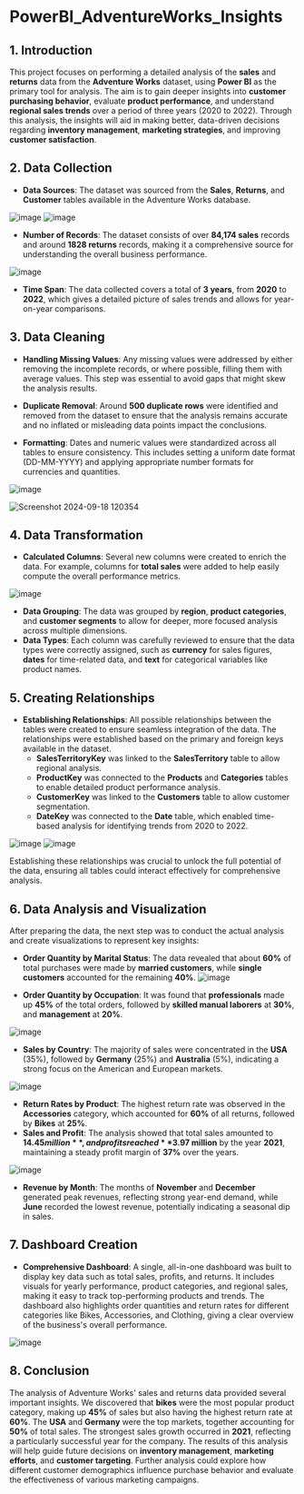 # PowerBI_AdventureWorks_Insights


## 1. Introduction
This project focuses on performing a detailed analysis of the **sales** and **returns** data from the **Adventure Works** dataset, using **Power BI** as the primary tool for analysis. The aim is to gain deeper insights into **customer purchasing behavior**, evaluate **product performance**, and understand **regional sales trends** over a period of three years (2020 to 2022). Through this analysis, the insights will aid in making better, data-driven decisions regarding **inventory management**, **marketing strategies**, and improving **customer satisfaction**.

## 2. Data Collection
- **Data Sources**: The dataset was sourced from the **Sales**, **Returns**, and **Customer** tables available in the Adventure Works database.

![image](https://github.com/user-attachments/assets/f7dadbfd-7d53-43d4-812f-00cc54d21549)
![image](https://github.com/user-attachments/assets/7bae73ed-1054-4b3f-8340-85e5be18f52c)
- **Number of Records**: The dataset consists of over **84,174 sales** records and around **1828 returns** records, making it a comprehensive source for understanding the overall business performance.

![image](https://github.com/user-attachments/assets/67b1115e-fea1-4acb-9649-f167b9abffa2)



- **Time Span**: The data collected covers a total of **3 years**, from **2020** to **2022**, which gives a detailed picture of sales trends and allows for year-on-year comparisons.

## 3. Data Cleaning
- **Handling Missing Values**: Any missing values were addressed by either removing the incomplete records, or where possible, filling them with average values. This step was essential to avoid gaps that might skew the analysis results.



- **Duplicate Removal**: Around **500 duplicate rows** were identified and removed from the dataset to ensure that the analysis remains accurate and no inflated or misleading data points impact the conclusions.
- **Formatting**: Dates and numeric values were standardized across all tables to ensure consistency. This includes setting a uniform date format (DD-MM-YYYY) and applying appropriate number formats for currencies and quantities.

![image](https://github.com/user-attachments/assets/89ea04cd-30d6-4820-9b30-dfb7419fa3cf)


![Screenshot 2024-09-18 120354](https://github.com/user-attachments/assets/161664a6-b790-49ce-8311-639e46c606dc)

## 4. Data Transformation
- **Calculated Columns**: Several new columns were created to enrich the data. For example, columns for **total sales** were added to help easily compute the overall performance metrics.

![image](https://github.com/user-attachments/assets/e5eceafb-cdb6-425c-9e00-ac533f9b10f7)

- **Data Grouping**: The data was grouped by **region**, **product categories**, and **customer segments** to allow for deeper, more focused analysis across multiple dimensions.
- **Data Types**: Each column was carefully reviewed to ensure that the data types were correctly assigned, such as **currency** for sales figures, **dates** for time-related data, and **text** for categorical variables like product names.

## 5. Creating Relationships
- **Establishing Relationships**: All possible relationships between the tables were created to ensure seamless integration of the data. The relationships were established based on the primary and foreign keys available in the dataset. 
  - **SalesTerritoryKey** was linked to the **SalesTerritory** table to allow regional analysis.
  - **ProductKey** was connected to the **Products** and **Categories** tables to enable detailed product performance analysis.
  - **CustomerKey** was linked to the **Customers** table to allow customer segmentation.
  - **DateKey** was connected to the **Date** table, which enabled time-based analysis for identifying trends from 2020 to 2022.
  
![image](https://github.com/user-attachments/assets/80024ed1-2d30-43cb-9824-4588a429e2e6)
![image](https://github.com/user-attachments/assets/f0ed0b96-0416-48eb-bf77-044d78d72cba)


  Establishing these relationships was crucial to unlock the full potential of the data, ensuring all tables could interact effectively for comprehensive analysis.

## 6. Data Analysis and Visualization
After preparing the data, the next step was to conduct the actual analysis and create visualizations to represent key insights:
- **Order Quantity by Marital Status**: The data revealed that about **60%** of total purchases were made by **married customers**, while **single customers** accounted for the remaining **40%**.
![image](https://github.com/user-attachments/assets/e091da1a-e00b-4559-b09a-4583edf930c2)

- **Order Quantity by Occupation**: It was found that **professionals** made up **45%** of the total orders, followed by **skilled manual laborers** at **30%**, and **management** at **20%**.

![image](https://github.com/user-attachments/assets/d0b6fd66-8ed1-4b22-ac7a-6ff51ae87358)

- **Sales by Country**: The majority of sales were concentrated in the **USA** (35%), followed by **Germany** (25%) and **Australia** (5%), indicating a strong focus on the American and European markets.

![image](https://github.com/user-attachments/assets/315c3ad4-af8a-4608-b92d-3c6613c74e89)

- **Return Rates by Product**: The highest return rate was observed in the **Accessories** category, which accounted for **60%** of all returns, followed by **Bikes** at **25%**.
- **Sales and Profit**: The analysis showed that total sales amounted to **$14.45 million**, and profits reached **$3.97 million** by the year **2021**, maintaining a steady profit margin of **37%** over the years.

![image](https://github.com/user-attachments/assets/67bade65-c2b1-4a03-9de1-f9678b03b077)

- **Revenue by Month**: The months of **November** and **December** generated peak revenues, reflecting strong year-end demand, while **June** recorded the lowest revenue, potentially indicating a seasonal dip in sales.



## 7. Dashboard Creation
- **Comprehensive Dashboard**: A single, all-in-one dashboard was built to display key data such as total sales, profits, and returns. It includes visuals for yearly performance, product categories, and regional sales, making it easy to track top-performing products and trends. The dashboard also highlights order quantities and return rates for different categories like Bikes, Accessories, and Clothing, giving a clear overview of the business's overall performance.

![image](https://github.com/user-attachments/assets/1ed89f78-2b16-4b3b-bb94-d8569cdb11c9)

## 8. Conclusion
The analysis of Adventure Works' sales and returns data provided several important insights. We discovered that **bikes** were the most popular product category, making up **45%** of sales but also having the highest return rate at **60%**. The **USA** and **Germany** were the top markets, together accounting for **50%** of total sales. The strongest sales growth occurred in **2021**, reflecting a particularly successful year for the company. The results of this analysis will help guide future decisions on **inventory management**, **marketing efforts**, and **customer targeting**. Further analysis could explore how different customer demographics influence purchase behavior and evaluate the effectiveness of various marketing campaigns.
